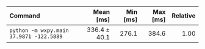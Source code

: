 | Command | Mean [ms] | Min [ms] | Max [ms] | Relative |
|:---|---:|---:|---:|---:|
| `python -m wxpy.main 37.9871 -122.5889` | 336.4 ± 40.1 | 276.1 | 384.6 | 1.00 |
